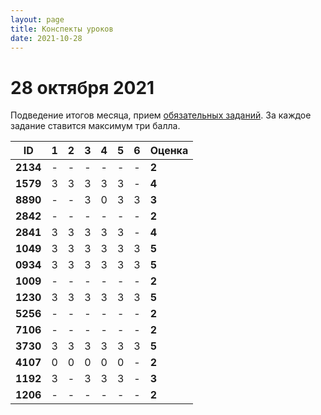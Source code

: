 ```yaml
---
layout: page
title: Конспекты уроков
date: 2021-10-28
---
```


# 28 октября 2021

Подведение итогов месяца, прием [обязательных заданий](../../monthly-assignment/2021-10.md). За каждое задание ставится максимум три балла.

|    ID    | 1 | 2 | 3 | 4 | 5 | 6 | Оценка |
|   ---    |---|---|---|---|---|---|---|
| **2134** | - | - | - | - | - | - | **2** |
| **1579** | 3 | 3 | 3 | 3 | 3 | - | **4** |
| **8890** | - | - | 3 | 0 | 3 | 3 | **3** |
| **2842** | - | - | - | - | - | - | **2** |
| **2841** | 3 | 3 | 3 | 3 | 3 | - | **4** |
| **1049** | 3 | 3 | 3 | 3 | 3 | 3 | **5** |
| **0934** | 3 | 3 | 3 | 3 | 3 | 3 | **5** |
| **1009** | - | - | - | - | - | - | **2** |
| **1230** | 3 | 3 | 3 | 3 | 3 | 3 | **5** |
| **5256** | - | - | - | - | - | - | **2** |
| **7106** | - | - | - | - | - | - | **2** |
| **3730** | 3 | 3 | 3 | 3 | 3 | 3 | **5** |
| **4107** | 0 | 0 | 0 | 0 | 0 | - | **2** |
| **1192** | 3 | - | 3 | 3 | 3 | - | **3** |
| **1206** | - | - | - | - | - | - | **2** |
